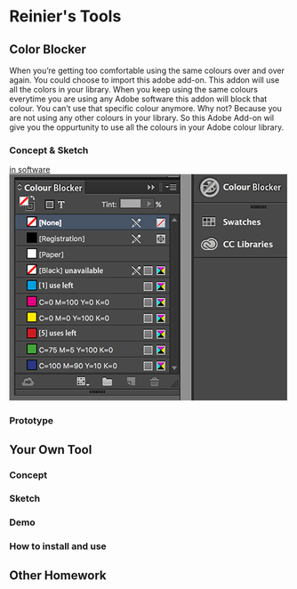 # Reinier's Tools

## Color Blocker
When you’re getting too comfortable using the same colours over and over again. You could choose to import this adobe add-on. This addon will use all the colors in your library. When you keep using the same colours everytime you are using any Adobe software this addon will block that colour. You can’t use that specific colour anymore. Why not? Because you are not using any other colours in your library. So this Adobe Add-on wil give you the oppurtunity to use all the colours in your Adobe colour library.

### Concept & Sketch
[in software](cp_inprog.png)
<br>
![](cp_sidebar.png)
### Prototype

## Your Own Tool

### Concept

### Sketch

### Demo

### How to install and use

## Other Homework

